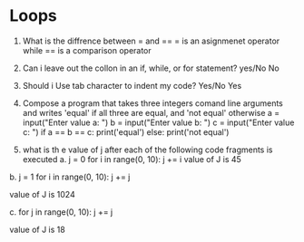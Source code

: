 # Loops
1. What is the diffrence between = and ==
= is an asignmenet operator while == is a comparison operator

2. Can i leave out the collon in an if, while, or for statement? yes/No
No 

3. Should i Use tab character to indent my code? Yes/No
Yes

4. Compose a program that takes three integers comand line arguments and writes 'equal' if all three are equal, and 'not equal' otherwise
a = input("Enter value a: ")
b = input("Enter value b: ")
c = input("Enter value c: ")
if a == b == c:
    print('equal')
else: 
    print('not equal')

5. what is th e value of j after each of the following code fragments is executed
a. j = 0
    for i in range(0, 10):
        j += i
value of J is 45

b. j = 1
    for i in range(0, 10):
        j += j

value of J is 1024

c. for j in range(0, 10):
    j += j

value of J is 18